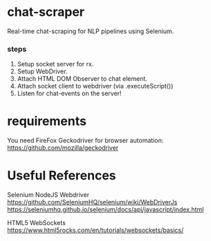 # chat-scraper
Real-time chat-scraping for NLP pipelines using Selenium.

### steps
1) Setup socket server for rx.
2) Setup WebDriver.
3) Attach HTML DOM Observer to chat element.
4) Attach socket client to webdriver (via .executeScript())
5) Listen for chat-events on the server!

# requirements
You need FireFox Geckodriver for browser automation:
https://github.com/mozilla/geckodriver

# Useful References
Selenium NodeJS Webdriver
https://github.com/SeleniumHQ/selenium/wiki/WebDriverJs
https://seleniumhq.github.io/selenium/docs/api/javascript/index.html

HTML5 WebSockets
https://www.html5rocks.com/en/tutorials/websockets/basics/

